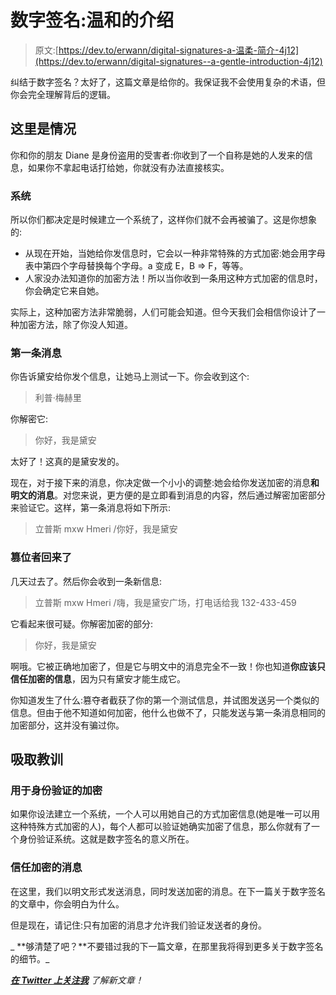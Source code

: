 # 数字签名:温和的介绍

> 原文:[https://dev.to/erwann/digital-signatures-a-温柔-简介-4j12](https://dev.to/erwann/digital-signatures--a-gentle-introduction-4j12)

纠结于数字签名？太好了，这篇文章是给你的。我保证我不会使用复杂的术语，但你会完全理解背后的逻辑。

## [](#here-is-the-situation)这里是情况

你和你的朋友 Diane 是身份盗用的受害者:你收到了一个自称是她的人发来的信息，如果你不拿起电话打给她，你就没有办法直接核实。

### [](#the-system)系统

所以你们都决定是时候建立一个系统了，这样你们就不会再被骗了。这是你想象的:

*   从现在开始，当她给你发信息时，它会以一种非常特殊的方式加密:她会用字母表中第四个字母替换每个字母。a 变成 E，B => F，等等。
*   人家没办法知道你的加密方法！所以当你收到一条用这种方式加密的信息时，你会确定它来自她。

实际上，这种加密方法非常脆弱，人们可能会知道。但今天我们会相信你设计了一种加密方法，除了你没人知道。

### [](#first-message)第一条消息

你告诉黛安给你发个信息，让她马上测试一下。你会收到这个:

> 利普·梅赫里

你解密它:

> 你好，我是黛安

太好了！这真的是黛安发的。

现在，对于接下来的消息，你决定做一个小小的调整:她会给你发送加密的消息**和明文的消息**。对您来说，更方便的是立即看到消息的内容，然后通过解密加密部分来验证它。这样，第一条消息将如下所示:

> 立普斯 mxw Hmeri /你好，我是黛安

### [](#usurpator-is-back)篡位者回来了

几天过去了。然后你会收到一条新信息:

> 立普斯 mxw Hmeri /嗨，我是黛安广场，打电话给我 132-433-459

它看起来很可疑。你解密加密的部分:

> 你好，我是黛安

啊哦。它被正确地加密了，但是它与明文中的消息完全不一致！你也知道**你应该只信任加密的信息**，因为只有黛安才能生成它。

你知道发生了什么:篡夺者截获了你的第一个测试信息，并试图发送另一个类似的信息。但由于他不知道如何加密，他什么也做不了，只能发送与第一条消息相同的加密部分，这并没有骗过你。

## [](#lessons-learned)吸取教训

### [](#encryption-for-identity-verification)用于身份验证的加密

如果你设法建立一个系统，一个人可以用她自己的方式加密信息(她是唯一可以用这种特殊方式加密的人)，每个人都可以验证她确实加密了信息，那么你就有了一个身份验证系统。这就是数字签名的意义所在。

### [](#trust-the-encrypted-message)信任加密的消息

在这里，我们以明文形式发送消息，同时发送加密的消息。在下一篇关于数字签名的文章中，你会明白为什么。

但是现在，请记住:只有加密的消息才允许我们验证发送者的身份。

_ **够清楚了吧？**不要错过我的下一篇文章，在那里我将得到更多关于数字签名的细节。_

***[在 Twitter 上关注我](https://twitter.com/Air1Ark)** 了解新文章！*